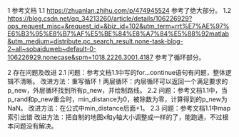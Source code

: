 1 参考文档
1.1
https://zhuanlan.zhihu.com/p/474945524
参考了绝大部分。
1.2
https://blog.csdn.net/qq_34213260/article/details/106226929?ops_request_misc=&request_id=&biz_id=102&utm_term=rrt%E7%AE%97%E6%B3%95%E8%B7%AF%E5%BE%84%E8%A7%84%E5%88%92matlab&utm_medium=distribute.pc_search_result.none-task-blog-2~all~sobaiduweb~default-0-106226929.nonecase&spm=1018.2226.3001.4187
参考了循环部分。

2 存在问题及改进
2.1 
问题：参考文档1.1中写的for...continue语句有问题，整体逻辑不清晰。
改进方法：重写循环！两层循环：内层循环可以返回一个满足要求的p_new，外层循环找到所有p_new，并绘制路线。
2.2
问题：参考文档1.1中，当p_rand和p_new重合时，min_distance为0，被除数为零，计算得到的p_new为NaN。
改进方法：在公式中min_distance后面+1。
2.3
问题：参考文档1.1中map索引出错
改进方法：把自制的地图x和y轴大小调整成一样的了，能跑通，不过根本问题没有解决。
